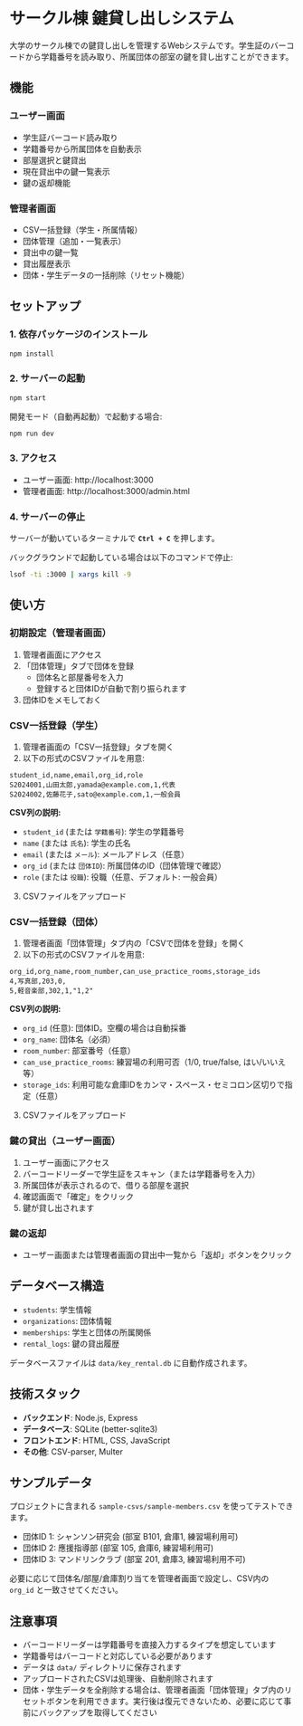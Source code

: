 # サークル棟 鍵貸し出しシステム

大学のサークル棟での鍵貸し出しを管理するWebシステムです。学生証のバーコードから学籍番号を読み取り、所属団体の部室の鍵を貸し出すことができます。

## 機能

### ユーザー画面
- 学生証バーコード読み取り
- 学籍番号から所属団体を自動表示
- 部屋選択と鍵貸出
- 現在貸出中の鍵一覧表示
- 鍵の返却機能

### 管理者画面
- CSV一括登録（学生・所属情報）
- 団体管理（追加・一覧表示）
- 貸出中の鍵一覧
- 貸出履歴表示
- 団体・学生データの一括削除（リセット機能）

## セットアップ

### 1. 依存パッケージのインストール

```bash
npm install
```

### 2. サーバーの起動

```bash
npm start
```

開発モード（自動再起動）で起動する場合:

```bash
npm run dev
```

### 3. アクセス

- ユーザー画面: http://localhost:3000
- 管理者画面: http://localhost:3000/admin.html

### 4. サーバーの停止

サーバーが動いているターミナルで **`Ctrl + C`** を押します。

バックグラウンドで起動している場合は以下のコマンドで停止:

```bash
lsof -ti :3000 | xargs kill -9
```

## 使い方

### 初期設定（管理者画面）

1. 管理者画面にアクセス
2. 「団体管理」タブで団体を登録
   - 団体名と部屋番号を入力
   - 登録すると団体IDが自動で割り振られます
3. 団体IDをメモしておく

### CSV一括登録（学生）

1. 管理者画面の「CSV一括登録」タブを開く
2. 以下の形式のCSVファイルを用意:

```csv
student_id,name,email,org_id,role
S2024001,山田太郎,yamada@example.com,1,代表
S2024002,佐藤花子,sato@example.com,1,一般会員
```

**CSV列の説明:**
- `student_id` (または `学籍番号`): 学生の学籍番号
- `name` (または `氏名`): 学生の氏名
- `email` (または `メール`): メールアドレス（任意）
- `org_id` (または `団体ID`): 所属団体のID（団体管理で確認）
- `role` (または `役職`): 役職（任意、デフォルト: 一般会員）

3. CSVファイルをアップロード

### CSV一括登録（団体）

1. 管理者画面「団体管理」タブ内の「CSVで団体を登録」を開く
2. 以下の形式のCSVファイルを用意:

```csv
org_id,org_name,room_number,can_use_practice_rooms,storage_ids
4,写真部,203,0,
5,軽音楽部,302,1,"1,2"
```

**CSV列の説明:**
- `org_id` (任意): 団体ID。空欄の場合は自動採番
- `org_name`: 団体名（必須）
- `room_number`: 部室番号（任意）
- `can_use_practice_rooms`: 練習場の利用可否（1/0, true/false, はい/いいえ等）
- `storage_ids`: 利用可能な倉庫IDをカンマ・スペース・セミコロン区切りで指定（任意）

3. CSVファイルをアップロード

### 鍵の貸出（ユーザー画面）

1. ユーザー画面にアクセス
2. バーコードリーダーで学生証をスキャン（または学籍番号を入力）
3. 所属団体が表示されるので、借りる部屋を選択
4. 確認画面で「確定」をクリック
5. 鍵が貸し出されます

### 鍵の返却

- ユーザー画面または管理者画面の貸出中一覧から「返却」ボタンをクリック

## データベース構造

- `students`: 学生情報
- `organizations`: 団体情報
- `memberships`: 学生と団体の所属関係
- `rental_logs`: 鍵の貸出履歴

データベースファイルは `data/key_rental.db` に自動作成されます。

## 技術スタック

- **バックエンド**: Node.js, Express
- **データベース**: SQLite (better-sqlite3)
- **フロントエンド**: HTML, CSS, JavaScript
- **その他**: CSV-parser, Multer

## サンプルデータ

プロジェクトに含まれる `sample-csvs/sample-members.csv` を使ってテストできます。

- 団体ID 1: シャンソン研究会 (部室 B101, 倉庫1, 練習場利用可)
- 団体ID 2: 應援指導部 (部室 105, 倉庫6, 練習場利用可)
- 団体ID 3: マンドリンクラブ (部室 201, 倉庫3, 練習場利用不可)

必要に応じて団体名/部屋/倉庫割り当てを管理者画面で設定し、CSV内の `org_id` と一致させてください。

## 注意事項

- バーコードリーダーは学籍番号を直接入力するタイプを想定しています
- 学籍番号はバーコードと対応している必要があります
- データは `data/` ディレクトリに保存されます
- アップロードされたCSVは処理後、自動削除されます
- 団体・学生データを全削除する場合は、管理者画面「団体管理」タブ内のリセットボタンを利用できます。実行後は復元できないため、必要に応じて事前にバックアップを取得してください
